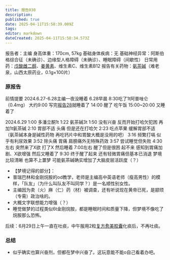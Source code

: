 ```yaml
---
title: 报告030
description: 
published: true
date: 2025-04-11T15:58:39.009Z
tags: 
editor: markdown
dateCreated: 2025-04-11T15:58:34.573Z
---
```


﻿报告者：主编
身高体重：170cm, 57kg
基础身体疾病：无
基础神经异常：阿斯伯格综合征（未确诊）、边缘型人格障碍（未确诊）、睡眠障碍（间歇性）
日常用药：[戊酸雌二醇](/E2/)、[姜黄素](/%E5%A7%9C%E9%BB%84%E7%B4%A0/)、维生素C、维生素B12
报告有关药物：[氨茶碱](/%E8%8C%B6%E7%A2%B1%E7%B1%BB%E8%8D%AF%E7%89%A9/)（难老泉，山西太原药业，0.1g×100片）

### 原报告
前情提要 2024.6.27-6.28主编一夜没睡着
6.28早晨 8:30吃了1t阿普唑仑（0.4mg）
大约9:00 写完[报告28](/report/RP028/)就睡着了
14:00 醒了 吃午饭
15:00~20:00 又睡着了

2024.6.29
1:00 多潘立酮1t
1:22 氨茶碱3t
1:50 没有兴奋 反而开始打哈欠犯困 再加1t氨茶碱
2:10 胃部不适 头痛 但是还在打哈欠
2:23 吃点苹果 缓解胃部不适 （氨茶碱本身是碱性药物 再吃钙片中和胃酸大概是没用的吧）
3:16 频繁打嗝 似乎有利尿效果
3:52 除头痛 胃痛 肩膀痛外无特殊药效
3:57 尝试睡觉但失败
4:30左右 突然来了X欲 打了X 然后睡着
7:00左右 醒了但是很困 起不来 感知到胃痛加剧、X欲增强 然后又睡着了
9:30 终于醒了起来 还有轻微胃痛但基本已消退 梦境比较清晰 也算不上噩梦 可能氨茶碱确实增加了大脑皮层活跃度（？）
- 【梦境记得的部分】：
- 普瑞巴林和金刚烷胺的od教学，老师是主编高中英语老师（瘦高男性）的模样，「队友」（为什么叫队友不叫同学？）是一名顺性别女性。
- 主编因为卖（火）麻（仁）药（材）被调查，还有听说现在黄帝已死，是颛顼（专需）政治啥的。
- 大概文字联想能力增强（？）
- 睡觉做梦的过程类似6t金刚烷胺，都是睡眠时间和质量下降，但梦境不像吃了烷胺那么恐怖。

后续：6月29日上午一直在吐痰，中午服用2粒[复方愈美胶囊](/%E5%A4%8D%E6%96%B9%E7%B3%BB%E5%88%97/#%E6%84%88%E7%BE%8E)化痰后，不再吐痰。

### 总结
- 似乎确实也算兴奋剂，但都在梦中兴奋了。这玩意能不能o自己看着办吧。
